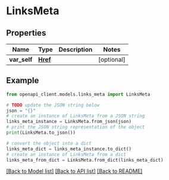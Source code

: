# LinksMeta


## Properties

Name | Type | Description | Notes
------------ | ------------- | ------------- | -------------
**var_self** | [**Href**](Href.md) |  | [optional] 

## Example

```python
from openapi_client.models.links_meta import LinksMeta

# TODO update the JSON string below
json = "{}"
# create an instance of LinksMeta from a JSON string
links_meta_instance = LinksMeta.from_json(json)
# print the JSON string representation of the object
print(LinksMeta.to_json())

# convert the object into a dict
links_meta_dict = links_meta_instance.to_dict()
# create an instance of LinksMeta from a dict
links_meta_from_dict = LinksMeta.from_dict(links_meta_dict)
```
[[Back to Model list]](../README.md#documentation-for-models) [[Back to API list]](../README.md#documentation-for-api-endpoints) [[Back to README]](../README.md)


